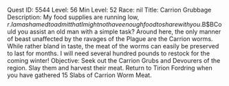 Quest ID: 5544
Level: 56
Min Level: 52
Race: nil
Title: Carrion Grubbage
Description: My food supplies are running low, $r. I am ashamed to admit that I might not have enough food to share with you.$B$BCould you assist an old man with a simple task? Around here, the only manner of beast unaffected by the ravages of the Plague are the Carrion worms. While rather bland in taste, the meat of the worms can easily be preserved to last for months. I will need several hundred pounds to restock for the coming winter!
Objective: Seek out the Carrion Grubs and Devourers of the region. Slay them and harvest their meat. Return to Tirion Fordring when you have gathered 15 Slabs of Carrion Worm Meat.
